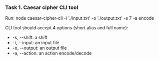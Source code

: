 ### Task 1. Caesar cipher CLI tool

Run:
node caesar-cipher-cli -i './input.txt' -o './output.txt' -s 7 -a encode

CLI tool should accept 4 options (short alias and full name):

- -s, --shift: a shift
- -i, --input: an input file
- -o, --output: an output file
- -a, --action: an action encode/decode